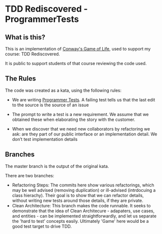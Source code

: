 # TDD Rediscovered - ProgrammerTests

## What is this?

This is an implementation of [Conway's Game of Life](https://github.com/iancooper/GameOfLife), used to support my course: TDD Rediscovered.

It is public to support students of that course reviewing the code used.

## The Rules

The code was created as a kata, using the following rules:

* We are writing [Programmer Tests](https://wiki.c2.com/?ProgrammerTest). A failing test tells us that the last edit to the source is the source of an issue

* The prompt to write a test is a new requirement. We assume that we obtained these when elaborating the story with the customer.

* When we discover that we need new collaborators by refactoring we ask: are they part of our public interface or an implementation detail. We don’t test implementation details

## Branches

The master branch is the output of the original kata.

There are two branches:

* Refactoring Steps: The commits here show various refactorings, which may be well advised (removing duplication) or ill-advised (intrdocuing a class hierachy). Their goal is to show that we can refactor details, without writing new tests around those details, if they are private.
* Clean Architecture: This branch makes the code runnable. It seeks to demonstrate that the idea of Clean Architecure - adapaters, use cases, and entities - can be implemented straightforwardly, and let us separate the 'hard to test' concepts easily. Ultimately 'Game' here would be a good test target to drive TDD.


